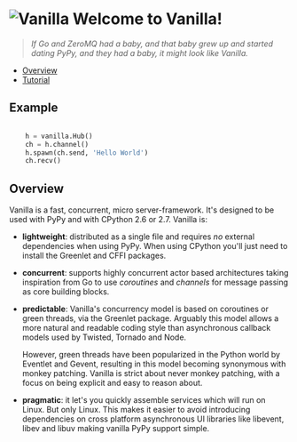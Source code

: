 # ![Vanilla](https://raw.githubusercontent.com/cablehead/vanilla/master/docs/images/vanilla-logo.png) Welcome to Vanilla!

> *If Go and ZeroMQ had a baby, and that baby grew up and started dating
> PyPy, and they had a baby, it might look like Vanilla.*

* [Overview](#overview)
* [Tutorial](/vanilla/tutorial)

## Example

```python

    h = vanilla.Hub()
    ch = h.channel()
    h.spawn(ch.send, 'Hello World')
    ch.recv()
```

## Overview

Vanilla is a fast, concurrent, micro server-framework. It's designed to be used
with PyPy and with CPython 2.6 or 2.7. Vanilla is:

- **lightweight**: distributed as a single file and requires *no* external
  dependencies when using PyPy. When using CPython you'll just need to install
  the Greenlet and CFFI packages.

- **concurrent**: supports highly concurrent actor based architectures taking
  inspiration from Go to use *coroutines* and *channels* for message passing as
  core building blocks.

- **predictable**: Vanilla's concurrency model is based on coroutines or green
  threads, via the Greenlet package. Arguably this model allows a more natural
  and readable coding style than asynchronous callback models used by Twisted,
  Tornado and Node.

  However, green threads have been popularized in the Python world by Eventlet
  and Gevent, resulting in this model becoming synonymous with monkey patching.
  Vanilla is strict about never monkey patching, with a focus on being explicit
  and easy to reason about.

- **pragmatic**: it let's you quickly assemble services which will run on
  Linux. But only Linux. This makes it easier to avoid introducing dependencies
  on cross platform asynchronous UI libraries like libevent, libev and libuv
  making vanilla PyPy support simple.
